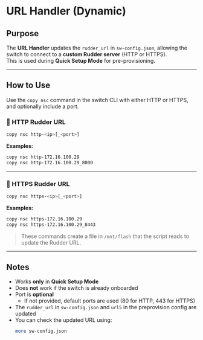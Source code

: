 # URL Handler (Dynamic)

## Purpose  
The **URL Handler** updates the `rudder_url` in `sw-config.json`, allowing the switch to connect to a **custom Rudder server** (HTTP or HTTPS).  
This is used during **Quick Setup Mode** for pre-provisioning.

---

## How to Use  

Use the `copy nsc` command in the switch CLI with either HTTP or HTTPS, and optionally include a port.

### 🔸 HTTP Rudder URL
```sh
copy nsc http-<ip>[_<port>]
```

**Examples:**
```sh
copy nsc http-172.16.100.29
copy nsc http-172.16.100.29_8000
```

---

### 🔸 HTTPS Rudder URL
```sh
copy nsc https-<ip>[_<port>]
```

**Examples:**
```sh
copy nsc https-172.16.100.29
copy nsc https-172.16.100.29_8443
```

> These commands create a file in `/mnt/flash` that the script reads to update the Rudder URL.

---

## Notes

- Works **only** in **Quick Setup Mode**
- Does **not** work if the switch is already onboarded
- Port is **optional**  
  - If not provided, default ports are used (80 for HTTP, 443 for HTTPS)
- The `rudder_url` in `sw-config.json` and `url5` in the preprovision config are updated
- You can check the updated URL using:
  ```sh
  more sw-config.json
  ```
